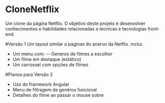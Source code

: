 # CloneNetflix
Um clone da página Netflix. O objetivo deste projeto é desenvolver conhecimentos e habilidades relacionadas a tecnicas e tecnologias front-end.

#Versão 1
Um layout similar a paginas do acervo da Netflix. 
inclui:
 - Um menu com:
  -- Generos de filmes a escolher
 - Um filme em destaque (estático) 
 - Um carrossel com opções de filmes
 
#Planos para Versão 2
- Uso do framework Angular 
- Menu de filtragem de genêros funcional
- Detalhes do filme ao passar o mouse sobre
 
